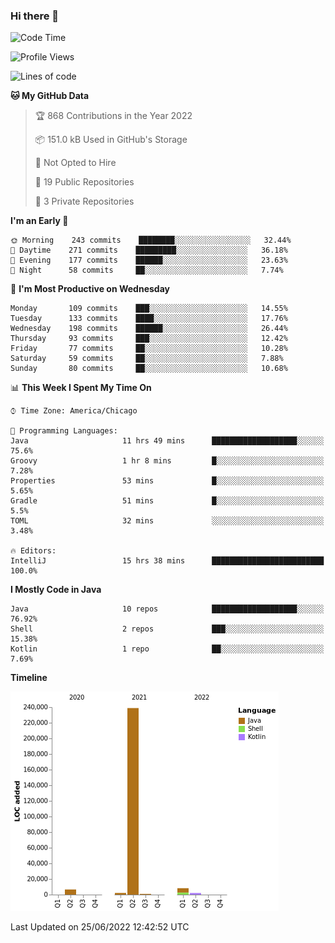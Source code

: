 ### Hi there 👋


<!--START_SECTION:waka-->
![Code Time](http://img.shields.io/badge/Code%20Time-2%2C292%20hrs%2039%20mins-blue)

![Profile Views](http://img.shields.io/badge/Profile%20Views-4-blue)

![Lines of code](https://img.shields.io/badge/From%20Hello%20World%20I%27ve%20Written-259%20Thousand%20lines%20of%20code-blue)

**🐱 My GitHub Data** 

> 🏆 868 Contributions in the Year 2022
 > 
> 📦 151.0 kB Used in GitHub's Storage 
 > 
> 🚫 Not Opted to Hire
 > 
> 📜 19 Public Repositories 
 > 
> 🔑 3 Private Repositories  
 > 
**I'm an Early 🐤** 

```text
🌞 Morning    243 commits    ████████░░░░░░░░░░░░░░░░░   32.44% 
🌆 Daytime    271 commits    █████████░░░░░░░░░░░░░░░░   36.18% 
🌃 Evening    177 commits    ██████░░░░░░░░░░░░░░░░░░░   23.63% 
🌙 Night      58 commits     ██░░░░░░░░░░░░░░░░░░░░░░░   7.74%

```
📅 **I'm Most Productive on Wednesday** 

```text
Monday       109 commits    ███░░░░░░░░░░░░░░░░░░░░░░   14.55% 
Tuesday      133 commits    ████░░░░░░░░░░░░░░░░░░░░░   17.76% 
Wednesday    198 commits    ██████░░░░░░░░░░░░░░░░░░░   26.44% 
Thursday     93 commits     ███░░░░░░░░░░░░░░░░░░░░░░   12.42% 
Friday       77 commits     ██░░░░░░░░░░░░░░░░░░░░░░░   10.28% 
Saturday     59 commits     ██░░░░░░░░░░░░░░░░░░░░░░░   7.88% 
Sunday       80 commits     ██░░░░░░░░░░░░░░░░░░░░░░░   10.68%

```


📊 **This Week I Spent My Time On** 

```text
⌚︎ Time Zone: America/Chicago

💬 Programming Languages: 
Java                     11 hrs 49 mins      ███████████████████░░░░░░   75.6% 
Groovy                   1 hr 8 mins         █░░░░░░░░░░░░░░░░░░░░░░░░   7.28% 
Properties               53 mins             █░░░░░░░░░░░░░░░░░░░░░░░░   5.65% 
Gradle                   51 mins             █░░░░░░░░░░░░░░░░░░░░░░░░   5.5% 
TOML                     32 mins             ░░░░░░░░░░░░░░░░░░░░░░░░░   3.48%

🔥 Editors: 
IntelliJ                 15 hrs 38 mins      █████████████████████████   100.0%

```

**I Mostly Code in Java** 

```text
Java                     10 repos            ███████████████████░░░░░░   76.92% 
Shell                    2 repos             ███░░░░░░░░░░░░░░░░░░░░░░   15.38% 
Kotlin                   1 repo              ██░░░░░░░░░░░░░░░░░░░░░░░   7.69%

```


**Timeline**

![Chart not found](https://raw.githubusercontent.com/powercasgamer/powercasgamer/master/charts/bar_graph.png) 


 Last Updated on 25/06/2022 12:42:52 UTC
<!--END_SECTION:waka-->
